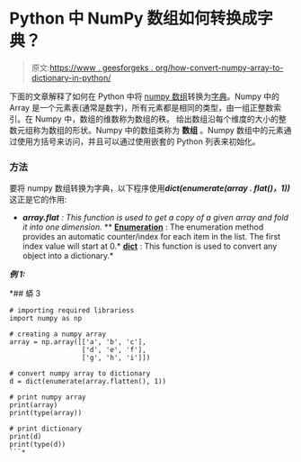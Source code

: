 # Python 中 NumPy 数组如何转换成字典？

> 原文:[https://www . geesforgeks . org/how-convert-numpy-array-to-dictionary-in-python/](https://www.geeksforgeeks.org/how-to-convert-numpy-array-to-dictionary-in-python/)

下面的文章解释了如何在 Python 中将 [numpy 数组](https://www.geeksforgeeks.org/python-numpy/)转换为[字典](https://www.geeksforgeeks.org/python-dictionary/)。Numpy 中的 Array 是一个元素表(通常是数字)，所有元素都是相同的类型，由一组正整数索引。在 Numpy 中，数组的维数称为数组的秩。 给出数组沿每个维度的大小的整数元组称为数组的形状。Numpy 中的数组类称为 **数组** 。Numpy 数组中的元素通过使用方括号来访问，并且可以通过使用嵌套的 Python 列表来初始化。

### 方法

要将 numpy 数组转换为字典，以下程序使用***dict(enumerate(array . flat()，1))*** 这正是它的作用:

*   ***array.flat** : This function is used to get a copy of a given array and fold it into one dimension.*
**   [**Enumeration**](https://www.geeksforgeeks.org/enumerate-in-python/) : The enumeration method provides an automatic counter/index for each item in the list. The first index value will start at 0.*   [**dict**](https://www.geeksforgeeks.org/python-dictionary/) : This function is used to convert any object into a dictionary.*

***例 1:***

 *## 蟒 3

```
# importing required librariess
import numpy as np

# creating a numpy array
array = np.array([['a', 'b', 'c'],
                  ['d', 'e', 'f'],
                  ['g', 'h', 'i']])

# convert numpy array to dictionary
d = dict(enumerate(array.flatten(), 1))

# print numpy array
print(array)
print(type(array))

# print dictionary
print(d)
print(type(d))
```*